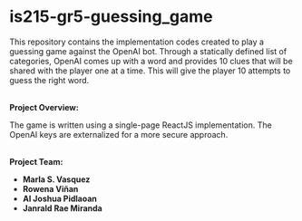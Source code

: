 # is215-gr5-guessing_game
This repository contains the implementation codes created to play a guessing game against the OpenAI bot. Through a statically defined list of categories, OpenAI comes up with a word and provides 10 clues that will be shared with the player one at a time. This will give the player 10 attempts to guess the right word.

<br/>
<b>Project Overview: </b>
<p>The game is written using a single-page ReactJS implementation. The OpenAI keys are externalized for a more secure approach. </p>

<br/>
<b>Project Team: </p>
<ul>
<li>Marla S. Vasquez</li>
<li>Rowena Viñan</li>
<li>Al Joshua Pidlaoan</li>
<li>Janrald Rae Miranda</li>
</ul>
